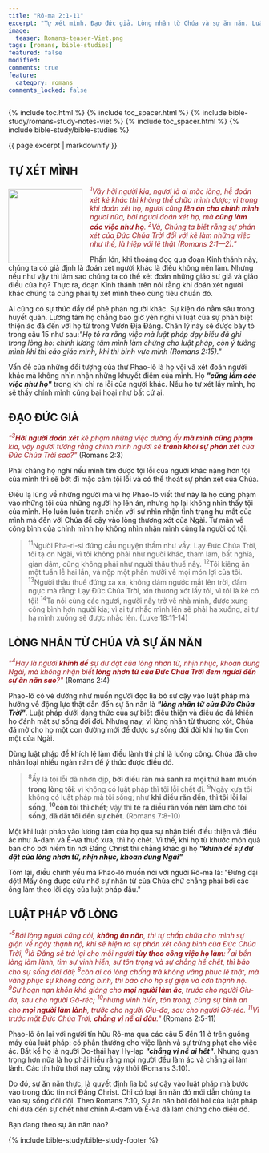 ```yaml
---
title: "Rô-ma 2:1-11"
excerpt: "Tự xét mình. Đạo đức giả. Lòng nhân từ Chúa và sự ăn năn. Luật pháp vỡ lòng."
image:
  teaser: Romans-teaser-Viet.png
tags: [romans, bible-studies]
featured: false
modified:
comments: true
feature:
  category: romans
comments_locked: false
---
```


{% include toc.html %}
{% include toc_spacer.html %}
{% include bible-study/romans-study-notes-viet %}
{% include toc_spacer.html %}
{% include bible-study/bible-studies %}

{{ page.excerpt | markdownify }}

## TỰ XÉT MÌNH

<div>
<p>
<img alt src="http://vacsf.org/assets/images/Romans-teaser-Viet.png" style="border: 0px none; margin: 7px 15px 0px 0px; max-width: 100%; height: 148px; padding: 0px; float: left;">
    <span style="color: rgb(159, 29, 33);"><i><sup>1</sup>Vậy hỡi người kia, ngươi là ai mặc lòng, hễ đoán xét kẻ khác thì không thể chữa mình được; vì trong khi đoán xét họ, ngươi cũng <strong>lên án cho chính mình</strong> ngươi nữa, bởi ngươi đoán xét họ, mà <strong>cũng làm các việc như họ</strong>. <sup>2</sup>Vả, Chúng ta biết rằng sự phán xét của Ðức Chúa Trời đối với kẻ làm những việc như thế, là hiệp với lẽ thật (Romans 2:1—2)."</i></span>
</p>
</div>


Phần lớn, khi thoáng đọc qua đoạn Kinh thánh này, chúng ta có giả định là đoán xét người khác là điều không nên làm. Nhưng nếu như vậy thì làm sao chúng ta có thể xét đoán những giáo sư giả và giáo điều của họ? Thực ra, đoạn Kinh thánh trên nói rằng khi đoán xét người khác chúng ta cũng phải tự xét mình theo cùng tiêu chuẩn đó.

Ai cũng có sự thúc đẩy để phê phán người khác. Sự kiện đó nằm sâu trong huyết quản. Lương tâm họ chẳng bao giờ yên nghỉ vì luật của sự phân biệt thiện ác đã đến với họ từ trong Vườn Địa Đàng. Chân lý này sẽ được bày tỏ trong câu 15 như sau:*"Họ tỏ ra rằng việc mà luật pháp dạy biểu đã ghi trong lòng họ: chính lương tâm mình làm chứng cho luật pháp, còn ý tưởng mình khi thì cáo giác mình, khi thì binh vực mình (Romans 2:15)."*

Vấn đề của những đối tượng của thư Phao-lô là họ vội vã xét đoán người khác mà không nhìn nhận những khuyết điểm của mình. Họ  ***"cũng làm các việc như họ"*** trong khi chỉ ra lỗi của người khác. Nếu họ tự xét lấy mình, họ sẽ thấy chính mình cũng bại hoại như bất cứ ai.

## ĐẠO ĐỨC GIẢ

<span style="color: rgb(159, 29, 33);">
<i>"<sup>3</sup><strong>Hỡi người đoán xét</strong> kẻ phạm những việc dường ấy <strong>mà mình cũng phạm</strong> kia, vậy ngươi tưởng rằng chính mình ngươi sẽ <strong>tránh khỏi sự phán xét</strong> của Ðức Chúa Trời sao?"</i></span> (Romans 2:3)

Phải chăng họ nghĩ nếu mình tìm được tội lỗi của người khác nặng hơn tội của mình thì sẽ bớt đi mặc cảm tội lỗi và có thể thoát sự phán xét của Chúa.

Điều lạ lùng về những người mà vì họ Phao-lô viết thư này là họ cũng phạm vào những tội của những người họ lên án, nhưng họ lại không nhìn thấy tội của mình. Họ luôn luôn tranh chiến với sự nhìn nhận tình trạng hư mất của mình mà đến với Chúa để cậy vào lòng thương xót của Ngài. Tự mãn về công bình của chính mình họ không nhìn nhận mình cũng là người có tội.

> <sup>11</sup>Người Pha-ri-si đứng cầu nguyện thầm như vầy: Lạy Ðức Chúa Trời, tôi tạ ơn Ngài, vì tôi không phải như người khác, tham lam, bất nghĩa, gian dâm, cũng không phải như người thâu thuế nầy.  <sup>12</sup>Tôi kiêng ăn một tuần lễ hai lần, và nộp một phần mười về mọi món lợi của tôi.  <sup>13</sup>Người thâu thuế đứng xa xa, không dám ngước mắt lên trời, đấm ngực mà rằng: Lạy Ðức Chúa Trời, xin thương xót lấy tôi, vì tôi là kẻ có tội!  <sup>14</sup>Ta nói cùng các ngươi, người nầy trở về nhà mình, được xưng công bình hơn người kia; vì ai tự nhắc mình lên sẽ phải hạ xuống, ai tự hạ mình xuống sẽ được nhắc lên. (Luke 18:11-14)

## LÒNG NHÂN TỪ CHÚA VÀ SỰ ĂN NĂN

<span style="color: rgb(159, 29, 33);">
<i>"<sup>4</sup>Hay là ngươi <strong>khinh dể</strong> sự dư dật của lòng nhơn từ, nhịn nhục, khoan dung Ngài, mà không nhận biết <strong>lòng nhơn từ của Ðức Chúa Trời đem ngươi đến sự ăn năn sao</strong>?"</i></span> (Romans 2:4)

Phao-lô có vẻ dường như muốn người đọc lìa bỏ sự cậy vào luật pháp mà hướng về động lực thật dẫn đến sự ăn năn là ***"lòng nhân từ của Đức Chúa Trời"***.  Luật pháp dưới dạng thức của sự biết điều thiện và điều ác đã khiến họ đánh mất sự sống đời đời. Nhưng nay, vì lòng nhân từ thương xót, Chúa đã mở cho họ một con đường mới để được sự sống đời đời khi họ tin Con một của Ngài.

Dùng luật pháp để khích lệ làm điều lành thì chỉ là luống công. Chúa đã cho nhân loại nhiều ngàn năm để ý thức được điều đó.

> <sup>8</sup>Ấy là tội lỗi đã nhơn dịp, <strong>bởi điều răn mà sanh ra mọi thứ ham muốn trong lòng tôi</strong>: vì không có luật pháp thì tội lỗi chết đi.  <sup>9</sup>Ngày xưa tôi không có luật pháp mà tôi sống; như <strong>khi điều răn đến, thì tội lỗi lại sống,  <sup>10</sup>còn tôi thì chết</strong>; vậy thì <strong>té ra điều răn vốn nên làm cho tôi sống, đã dắt tôi đến sự chết</strong>. (Romans 7:8-10)

Một khi luật pháp vào lương tâm của họ qua sự nhận biết điều thiện và điều ác như A-đam và Ê-va thuở xưa, thì họ chêt. Vì thế, khi họ từ khước món quà ban cho bởi niềm tin nơi Đấng Christ thì chẳng khác gì họ ***"khinh dể sự dư dật của lòng nhơn từ, nhịn nhục, khoan dung Ngài"***

Tóm lại, điều chính yếu mà Phao-lô muốn nói với người Rô-ma là: "Đừng dại dột! Mấy ông được cứu nhờ sự nhân từ của Chúa chứ chẳng phải bởi các ông làm theo lời dạy của luật pháp đâu."

## LUẬT PHÁP VỠ LÒNG

<span style="color: rgb(159, 29, 33);">
<i>"<sup>5</sup>Bởi lòng ngươi cứng cỏi, <strong>không ăn năn</strong>, thì tự chấp chứa cho mình sự giận về ngày thạnh nộ, khi sẽ hiện ra sự phán xét công bình của Ðức Chúa Trời, <sup>6</sup>là Ðấng sẽ trả lại cho mỗi người <strong>tùy theo công việc họ làm</strong>:  <sup>7</sup>ai bền lòng làm lành, tìm sự vinh hiển, sự tôn trọng và sự chẳng hề chết, thì báo cho sự sống đời đời;  <sup>8</sup>còn ai có lòng chống trả không vâng phục lẽ thật, mà vâng phục sự không công bình, thì báo cho họ sự giận và cơn thạnh nộ.  <sup>9</sup>Sự hoạn nạn khốn khó giáng cho <strong>mọi người làm ác</strong>, trước cho người Giu-đa, sau cho người Gờ-réc;  <sup>10</sup>nhưng vinh hiển, tôn trọng, cùng sự bình an cho <strong>mọi người làm lành</strong>, trước cho người Giu-đa, sau cho người Gờ-réc. <sup>11</sup>Vì trước mặt Ðức Chúa Trời, <strong>chẳng vị nể ai đâu</strong>."</i></span> (Romans 2:5-11)

Phao-lô ôn lại với người tín hữu Rô-ma qua các câu 5 đến 11 ở trên guồng máy của luật pháp: có phần thưởng cho việc lành và sự trừng phạt cho việc ác. Bất kể họ là người Do-thái hay Hy-lạp ***"chẳng vị nể ai hết"***. Nhưng quan trọng hơn nữa là họ phải hiểu rằng mọi người đều làm ác và chẳng ai làm lành. Các tín hữu thời nay cũng vậy thôi (Romans 3:10).

Do đó, sự ăn năn thực, là quyết định lìa bỏ sự cậy vào luật pháp mà bước vào trong đức tin nơi Đấng Christ. Chỉ có loại ăn năn đó mới dẫn chúng ta vào sự sống đời đời. Theo Romans 7:10, Sự ăn năn bởi đòi hỏi của luật pháp chỉ đưa đến sự chết như chính A-đam và Ê-va đã làm chứng cho điều đó.

Bạn đang theo sự ăn năn nào?


{% include bible-study/bible-study-footer %}
